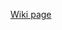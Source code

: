 [Wiki page](https://github.com/kxbui/ITCS5280-FA2019/wiki/Grocery-Store-app-with-Bluetooth-Beacons)
